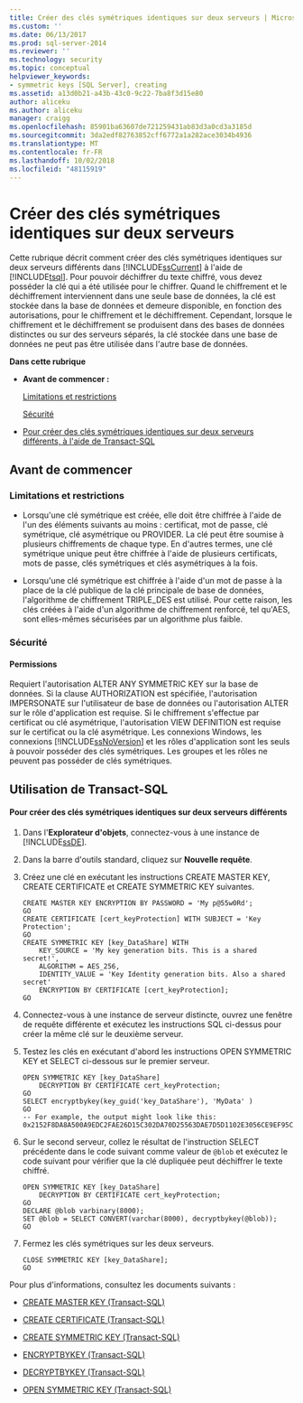 ```yaml
---
title: Créer des clés symétriques identiques sur deux serveurs | Microsoft Docs
ms.custom: ''
ms.date: 06/13/2017
ms.prod: sql-server-2014
ms.reviewer: ''
ms.technology: security
ms.topic: conceptual
helpviewer_keywords:
- symmetric keys [SQL Server], creating
ms.assetid: a13d0b21-a43b-43c0-9c22-7ba8f3d15e80
author: aliceku
ms.author: aliceku
manager: craigg
ms.openlocfilehash: 85901ba63607de721259431ab83d3a0cd3a3185d
ms.sourcegitcommit: 3da2edf82763852cff6772a1a282ace3034b4936
ms.translationtype: MT
ms.contentlocale: fr-FR
ms.lasthandoff: 10/02/2018
ms.locfileid: "48115919"
---
```

# <a name="create-identical-symmetric-keys-on-two-servers"></a>Créer des clés symétriques identiques sur deux serveurs
  Cette rubrique décrit comment créer des clés symétriques identiques sur deux serveurs différents dans [!INCLUDE[ssCurrent](../../../includes/sscurrent-md.md)] à l'aide de [!INCLUDE[tsql](../../../includes/tsql-md.md)]. Pour pouvoir déchiffrer du texte chiffré, vous devez posséder la clé qui a été utilisée pour le chiffrer. Quand le chiffrement et le déchiffrement interviennent dans une seule base de données, la clé est stockée dans la base de données et demeure disponible, en fonction des autorisations, pour le chiffrement et le déchiffrement. Cependant, lorsque le chiffrement et le déchiffrement se produisent dans des bases de données distinctes ou sur des serveurs séparés, la clé stockée dans une base de données ne peut pas être utilisée dans l'autre base de données.  
  
 **Dans cette rubrique**  
  
-   **Avant de commencer :**  
  
     [Limitations et restrictions](#Restrictions)  
  
     [Sécurité](#Security)  
  
-   [Pour créer des clés symétriques identiques sur deux serveurs différents, à l'aide de Transact-SQL](#TsqlProcedure)  
  
##  <a name="BeforeYouBegin"></a> Avant de commencer  
  
###  <a name="Restrictions"></a> Limitations et restrictions  
  
-   Lorsqu'une clé symétrique est créée, elle doit être chiffrée à l'aide de l'un des éléments suivants au moins : certificat, mot de passe, clé symétrique, clé asymétrique ou PROVIDER. La clé peut être soumise à plusieurs chiffrements de chaque type. En d'autres termes, une clé symétrique unique peut être chiffrée à l'aide de plusieurs certificats, mots de passe, clés symétriques et clés asymétriques à la fois.  
  
-   Lorsqu'une clé symétrique est chiffrée à l'aide d'un mot de passe à la place de la clé publique de la clé principale de base de données, l'algorithme de chiffrement TRIPLE_DES est utilisé. Pour cette raison, les clés créées à l'aide d'un algorithme de chiffrement renforcé, tel qu'AES, sont elles-mêmes sécurisées par un algorithme plus faible.  
  
###  <a name="Security"></a> Sécurité  
  
####  <a name="Permissions"></a> Permissions  
 Requiert l'autorisation ALTER ANY SYMMETRIC KEY sur la base de données. Si la clause AUTHORIZATION est spécifiée, l'autorisation IMPERSONATE sur l'utilisateur de base de données ou l'autorisation ALTER sur le rôle d'application est requise. Si le chiffrement s'effectue par certificat ou clé asymétrique, l'autorisation VIEW DEFINITION est requise sur le certificat ou la clé asymétrique. Les connexions Windows, les connexions [!INCLUDE[ssNoVersion](../../../includes/ssnoversion-md.md)] et les rôles d'application sont les seuls à pouvoir posséder des clés symétriques. Les groupes et les rôles ne peuvent pas posséder de clés symétriques.  
  
##  <a name="TsqlProcedure"></a> Utilisation de Transact-SQL  
  
#### <a name="to-create-identical-symmetric-keys-on-two-different-servers"></a>Pour créer des clés symétriques identiques sur deux serveurs différents  
  
1.  Dans l'**Explorateur d'objets**, connectez-vous à une instance de [!INCLUDE[ssDE](../../../includes/ssde-md.md)].  
  
2.  Dans la barre d'outils standard, cliquez sur **Nouvelle requête**.  
  
3.  Créez une clé en exécutant les instructions CREATE MASTER KEY, CREATE CERTIFICATE et CREATE SYMMETRIC KEY suivantes.  
  
    ```  
    CREATE MASTER KEY ENCRYPTION BY PASSWORD = 'My p@55w0Rd';  
    GO  
    CREATE CERTIFICATE [cert_keyProtection] WITH SUBJECT = 'Key Protection';  
    GO  
    CREATE SYMMETRIC KEY [key_DataShare] WITH  
        KEY_SOURCE = 'My key generation bits. This is a shared secret!',  
        ALGORITHM = AES_256,   
        IDENTITY_VALUE = 'Key Identity generation bits. Also a shared secret'  
        ENCRYPTION BY CERTIFICATE [cert_keyProtection];  
    GO  
    ```  
  
4.  Connectez-vous à une instance de serveur distincte, ouvrez une fenêtre de requête différente et exécutez les instructions SQL ci-dessus pour créer la même clé sur le deuxième serveur.  
  
5.  Testez les clés en exécutant d'abord les instructions OPEN SYMMETRIC KEY et SELECT ci-dessous sur le premier serveur.  
  
    ```  
    OPEN SYMMETRIC KEY [key_DataShare]   
        DECRYPTION BY CERTIFICATE cert_keyProtection;  
    GO  
    SELECT encryptbykey(key_guid('key_DataShare'), 'MyData' )  
    GO  
    -- For example, the output might look like this: 0x2152F8DA8A500A9EDC2FAE26D15C302DA70D25563DAE7D5D1102E3056CE9EF95CA3E7289F7F4D0523ED0376B155FE9C3  
    ```  
  
6.  Sur le second serveur, collez le résultat de l'instruction SELECT précédente dans le code suivant comme valeur de `@blob` et exécutez le code suivant pour vérifier que la clé dupliquée peut déchiffrer le texte chiffré.  
  
    ```  
    OPEN SYMMETRIC KEY [key_DataShare]   
        DECRYPTION BY CERTIFICATE cert_keyProtection;  
    GO  
    DECLARE @blob varbinary(8000);  
    SET @blob = SELECT CONVERT(varchar(8000), decryptbykey(@blob));  
    GO  
    ```  
  
7.  Fermez les clés symétriques sur les deux serveurs.  
  
    ```  
    CLOSE SYMMETRIC KEY [key_DataShare];  
    GO  
    ```  
  
 Pour plus d'informations, consultez les documents suivants :  
  
-   [CREATE MASTER KEY &#40;Transact-SQL&#41;](/sql/t-sql/statements/create-master-key-transact-sql)  
  
-   [CREATE CERTIFICATE &#40;Transact-SQL&#41;](/sql/t-sql/statements/create-certificate-transact-sql)  
  
-   [CREATE SYMMETRIC KEY &#40;Transact-SQL&#41;](/sql/t-sql/statements/create-symmetric-key-transact-sql)  
  
-   [ENCRYPTBYKEY &#40;Transact-SQL&#41;](/sql/t-sql/functions/encryptbykey-transact-sql)  
  
-   [DECRYPTBYKEY &#40;Transact-SQL&#41;](/sql/t-sql/functions/decryptbykey-transact-sql)  
  
-   [OPEN SYMMETRIC KEY &#40;Transact-SQL&#41;](/sql/t-sql/statements/open-symmetric-key-transact-sql)  
  
  
